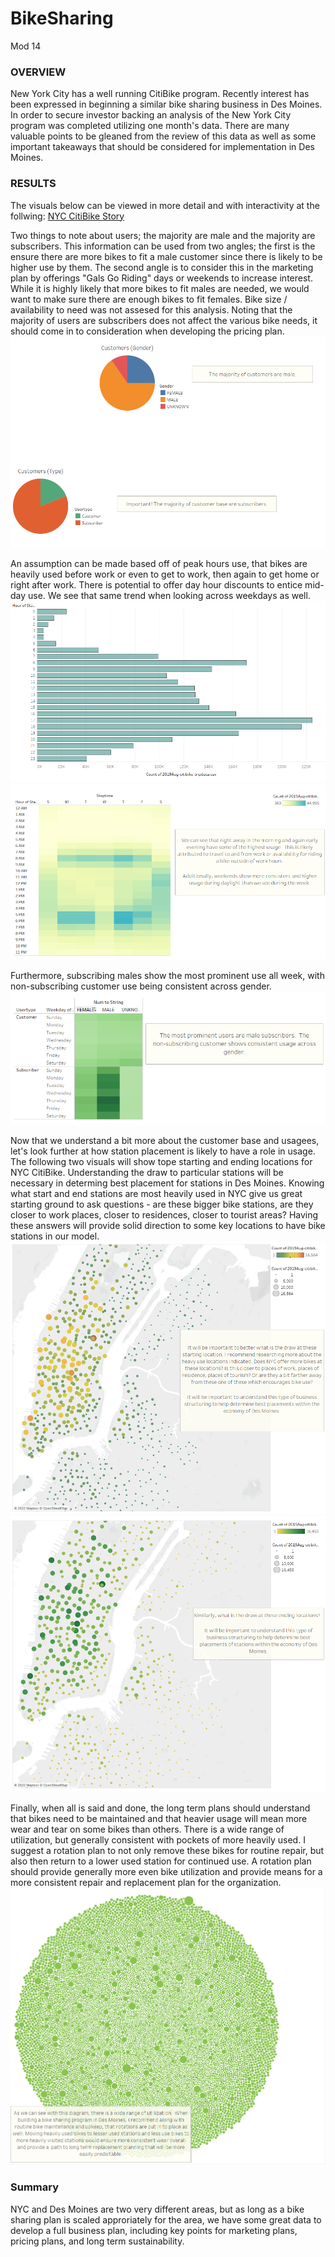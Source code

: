 # BikeSharing
Mod 14

### OVERVIEW

New York City has a well running CitiBike program.  Recently interest has been expressed in beginning a similar bike sharing business in Des Moines.  In order to secure investor backing an analysis of the New York City program was completed utilizing one month's data. There are many valuable points to be gleaned from the review of this data as well as some important takeaways that should be considered for implementation in Des Moines.


### RESULTS
The visuals below can be viewed in more detail and with interactivity at the follwing: [NYC CitiBike Story](https://public.tableau.com/app/profile/rachel.rautenberg/viz/NYCCitiBikeChallenge_Mod14/Story1?publish=yes)

Two things to note about users; the majority are male and the majority are subscribers.  This information can be used from two angles; the first is the ensure there are more bikes to fit a male customer since there is likely to be higher use by them. The second angle is to consider this in the marketing plan by offerings "Gals Go Riding" days or weekends to increase interest. While it is highly likely that more bikes to fit males are needed, we would want to make sure there are enough bikes to fit females. Bike size / availability to need was not assesed for this analysis.  Noting that the majority of users are subscribers does not affect the various bike needs, it should come in to consideration when developing the pricing plan. 
![pic1](https://github.com/RachelRautenberg/BikeSharing/blob/main/Resources/pic%201.PNG)

An assumption can be made based off of peak hours use, that bikes are heavily used before work or even to get to work, then again to get home or right after work. There is potential to offer day hour discounts to entice mid-day use. We see that same trend when looking across weekdays as well. 
![pic2](https://github.com/RachelRautenberg/BikeSharing/blob/main/Resources/pic%202.PNG)![pic3](https://github.com/RachelRautenberg/BikeSharing/blob/main/Resources/pic%203.PNG)

Furthermore, subscribing males show the most prominent use all week, with non-subscribing customer use being consistent across gender. 
![pic4](https://github.com/RachelRautenberg/BikeSharing/blob/main/Resources/pic%204.PNG)

Now that we understand a bit more about the customer base and usagees, let's look further at how station placement is likely to have a role in usage. The following two visuals will show tope starting and ending locations for NYC CitiBike. Understanding the draw to particular stations will be necessary in determing best placement for stations in Des Moines. Knowing what start and end stations are most heavily used in NYC give us great starting ground to ask questions - are these bigger bike stations, are they closer to work places, closer to residences, closer to tourist areas?  Having these answers will provide solid direction to some key locations to have bike stations in our model.
![pic5](https://github.com/RachelRautenberg/BikeSharing/blob/main/Resources/pic%205.PNG) ![pic6](https://github.com/RachelRautenberg/BikeSharing/blob/main/Resources/pic%206.PNG)

Finally, when all is said and done, the long term plans should understand that bikes need to be maintained and that heavier usage will mean more wear and tear on some bikes than others. There is a wide range of utilization, but generally consistent with pockets of more heavily used.  I suggest a rotation plan to not only remove these bikes for routine repair, but also then return to a lower used station for continued use.  A rotation plan should provide generally more even bike utilization and provide means for a more consistent repair and replacement plan for the organization.
![pic7](https://github.com/RachelRautenberg/BikeSharing/blob/main/Resources/pic%207.PNG)

### Summary

NYC and Des Moines are two very different areas, but as long as a bike sharing plan is scaled approriately for the area, we have some great data to develop a full business plan, including key points for marketing plans, pricing plans, and long term sustainability. 



